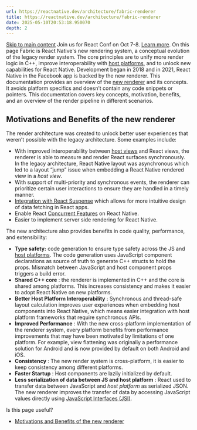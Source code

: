 ```yaml
---
url: https://reactnative.dev/architecture/fabric-renderer
title: https://reactnative.dev/architecture/fabric-renderer
date: 2025-05-10T20:53:18.950070
depth: 2
---
```


[Skip to main content](https://reactnative.dev/architecture/fabric-renderer#__docusaurus_skipToContent_fallback)
Join us for React Conf on Oct 7-8. [Learn more](https://conf.react.dev).
On this page
Fabric is React Native's new rendering system, a conceptual evolution of the legacy render system. The core principles are to unify more render logic in C++, improve interoperability with [host platforms](https://reactnative.dev/architecture/glossary#host-platform), and to unlock new capabilities for React Native. Development began in 2018 and in 2021, React Native in the Facebook app is backed by the new renderer.
This documentation provides an overview of the [new renderer](https://reactnative.dev/architecture/glossary#fabric-render) and its concepts. It avoids platform specifics and doesn’t contain any code snippets or pointers. This documentation covers key concepts, motivation, benefits, and an overview of the render pipeline in different scenarios.
## Motivations and Benefits of the new renderer[​](https://reactnative.dev/architecture/fabric-renderer#motivations-and-benefits-of-the-new-renderer "Direct link to Motivations and Benefits of the new renderer")
The render architecture was created to unlock better user experiences that weren’t possible with the legacy architecture. Some examples include:
  * With improved interoperability between [host views](https://reactnative.dev/architecture/glossary#host-view-tree-and-host-view) and React views, the renderer is able to measure and render React surfaces synchronously. In the legacy architecture, React Native layout was asynchronous which led to a layout “jump” issue when embedding a React Native rendered view in a _host view_.
  * With support of multi-priority and synchronous events, the renderer can prioritize certain user interactions to ensure they are handled in a timely manner.
  * [Integration with React Suspense](https://reactjs.org/blog/2019/11/06/building-great-user-experiences-with-concurrent-mode-and-suspense.html) which allows for more intuitive design of data fetching in React apps.
  * Enable React [Concurrent Features](https://github.com/reactwg/react-18/discussions/4) on React Native.
  * Easier to implement server side rendering for React Native.


The new architecture also provides benefits in code quality, performance, and extensibility:
  * **Type safety:** code generation to ensure type safety across the JS and [host platforms](https://reactnative.dev/architecture/glossary#host-platform). The code generation uses JavaScript component declarations as source of truth to generate C++ structs to hold the props. Mismatch between JavaScript and host component props triggers a build error.
  * **Shared C++ core** : the renderer is implemented in C++ and the core is shared among platforms. This increases consistency and makes it easier to adopt React Native on new platforms.
  * **Better Host Platform Interoperability** : Synchronous and thread-safe layout calculation improves user experiences when embedding host components into React Native, which means easier integration with host platform frameworks that require synchronous APIs.
  * **Improved Performance** : With the new cross-platform implementation of the renderer system, every platform benefits from performance improvements that may have been motivated by limitations of one platform. For example, view flattening was originally a performance solution for Android and is now provided by default on both Android and iOS.
  * **Consistency** : The new render system is cross-platform, it is easier to keep consistency among different platforms.
  * **Faster Startup** : Host components are lazily initialized by default.
  * **Less serialization of data between JS and host platform** : React used to transfer data between JavaScript and _host platform_ as serialized JSON. The new renderer improves the transfer of data by accessing JavaScript values directly using [JavaScript Interfaces (JSI)](https://reactnative.dev/architecture/glossary#javascript-interfaces-jsi).


Is this page useful?
  * [Motivations and Benefits of the new renderer](https://reactnative.dev/architecture/fabric-renderer#motivations-and-benefits-of-the-new-renderer)



